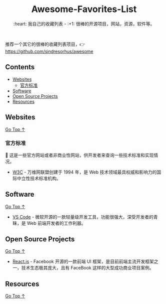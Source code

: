 <div align="center">
  <h1>Awesome-Favorites-List</h1>

  <p>:heart: 我自己的收藏列表 - :+1: 很棒的开源项目，网站，资源，软件等。</p>
</div>

<br />

推荐一个其它的很棒的收藏列表项目，:point_right: https://github.com/sindresorhus/awesome

## Contents

- [Websites](#websites)
  - [官方标准](#官方标准)
- [Software](#software)
- [Open Source Projects](#open-source-projects)
- [Resources](#resources)

## Websites

[Go Top ↑](#awesome-favorites-list)

### 官方标准

:page_with_curl: 这是一些官方网站或者非商业性网站，供开发者来查询一些技术标准和实现情况。

- [W3C](https://www.w3.org/) - 万维网联盟创建于 1994 年，是 Web 技术领域最具权威和影响力的国际中立性技术标准机构。

## Software

[Go Top ↑](#awesome-favorites-list)

- [VS Code](https://code.visualstudio.com/) - 微软开源的一款轻量级开发工具，功能很强大，深受开发者的青睐，是 Web 前端开发者的工作利器。

## Open Source Projects

[Go Top ↑](#awesome-favorites-list)

- [React.js](https://reactjs.org/) - Facebook 开源的一款前端 UI 框架，是目前前端主流开发框架之一，技术生态极其庞大，且有 FaceBook 这样的大型成功商业项目案例。

## Resources

[Go Top ↑](#awesome-favorites-list)
